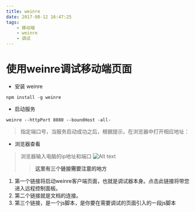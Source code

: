 ```yaml
---
title: weinre
date: 2017-08-12 16:47:25
tags:
    - 移动端
    - weinre
    - 调试
---
```

# 使用weinre调试移动端页面

+ 安装 weinre
```shell
npm install -g weinre
```

<!-- more -->
+ 启动服务
```shell
weinre --httpPort 8080 --boundHost -all-
```
> 指定端口号，当服务启动成功之后，根据提示，在浏览器中打开相应地址：

+ 浏览器查看
> 浏览器输入电脑的ip地址和端口
  ![Alt text](weinre.jpg)
>> **这里有三个链接需要注意的地方**
  1. 第一个链接将启动weinre客户端页面，也就是调试器本身。点击此链接将带您进入远程控制面板。
  2. 第二个链接就是文档的连接。
  3. 第三个链接，是一个js脚本，是你要在需要调试的页面引入的一段js脚本


